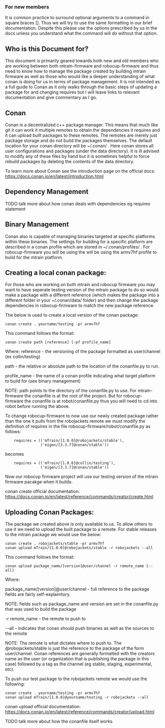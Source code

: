 ### For new members
It is common practice to surround optional arguments to a command in square braces []. Thus we will try to use the same formatting in our brief documentation. Despite this please use the options prescribed by us in the docs unless you understand what the command will do without that option.


## Who is this Document for?
This document is primarily geared towards both new and old members who are working between both mtrain-firmware and robocup-firmware and thus need to know how to manage the package created by building mtrain firmware as well as those who would like a deeper understanding of what conan is doing for us in terms of package management.
It is not intended as a full guide to Conan as it only walks through the basic steps of updating a package for and changing requires but I will leave links to relevant documentation and give commentary as I go.


## Conan
Conan is a decentralized c++ package manager. This means that much like git it can work it multiple remotes to obtain the dependencies it requires and it can upload built packages to these remotes. The remotes are merely just package storage and do not build the packages themselves.
The default location for your conan directory will be ~/.conan/ . Here conan stores all user configurations and packages (under the data directory). It is ill advised to modify any of these files by hand but it is sometimes helpful to force rebuild packages by deleting the contents of the data directory.

To learn more about Conan see the introduction page on the official docs:
https://docs.conan.io/en/latest/introduction.html

## Dependency Management
TODO talk more about how conan deals with dependencies eg requires statement

## Binary Management
Conan also is capable of managing binaries targeted at specific platforms within these binaries. The settings for building for a specific platform are described in a conan profile which are stored in ~/.conan/profiles/ . For robocup-firmware you will be using the will be using the armv7hf profile to build for the mtrain platform.


## Creating a local conan package:
For those who are working on both mtrain and robocup firmware you may want to have seperate testing version of the mtrain package to do so would make a package with a different reference (which makes the package into a different folder in your ~/.conan/data/ folder) and then change the package dependencies in robocup-firmware to match the new package reference.

The below is used to create a local version of the conan package:
```
conan create . yourname/testing -pr armv7hf
```

This command follows the format:
```
conan create path [reference] [-pf profile_name]
```

Where:
reference - the versioning of the package formatted as user/channel (ex collin/testing)

path - the relative or absolute path to the location of the conanfile.py to run.

profile_name - the name of a conan profile indicating what target platform to build for (see binary management)

NOTE: path points to the directory of the conanfile.py to use. For mtrain-firmware the conanfile is at the root of the project. But for robocup-firmware the conanfile is at robot/conanfile.py thus you will need to cd into robot before running the above.

To change robocup-firmware to now use our newly created package rather than the one it pulls from the robojackets remote we must modify the definition of requires in the file robocup-firmware/robot/conanfile.py as follows:

```
    requires = (('mTrain/[1.0.0]@robojackets/stable'),
                ('eigen/[3.3.7]@conan/stable'))
```
becomes
```
    requires = (('mTrain/[1.0.0]@collin/testing'),
                ('eigen/[3.3.7]@conan/stable'))
```

Now our robocup firmware project will use our testing version of the mtrain firmware pacakge when it builds.

conan create official documentation:
https://docs.conan.io/en/latest/reference/commands/creator/create.html


## Uploading Conan Packages:
The package we created above is only available to us. To allow others to use it we need to upload the built package to a remote. For stable releases to the mtrain package we would use the below:
```
conan create . robojackets/stable -pr armv7hf
conan upload mTrain/[1.0.0]@robojackets/stable -r robojackets --all
```

This command follows the format:
```
conan upload package_name/[version]@user/channel -r remote_name [--all]
```
Where:

package_name/[version]@user/channel - full reference to the package fields are fairly self-explainitory.

NOTE: fields such as package_name and version are set in the conanfile.py that was used to build the package

-r remote_name  -  the remote to push to

--all  -  indicates that conan should push binaries as well as the sources to the remote

NOTE: The remote is what dictates where to push to. The @robojackets/stable is just the reference to the package of the form user/channel.
Conan references are generally formatted with the creators name as the user (or organization that is publishing the package in this case) followed by a tag as the channel (eg stable, staging, experimental, etc).

To push our test package to the robojackets remote we would use the following:
```
conan create . yourname/testing -pr armv7hf
conan upload mTrain/[1.0.0]@yourname/testing -r robojackets --all
```

conan upload official documentation:
https://docs.conan.io/en/latest/reference/commands/creator/upload.html

TODO talk more about how the conanfile itself works
